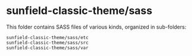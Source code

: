 # sunfield-classic-theme/sass

This folder contains SASS files of various kinds, organized in sub-folders:

    sunfield-classic-theme/sass/etc
    sunfield-classic-theme/sass/src
    sunfield-classic-theme/sass/var
